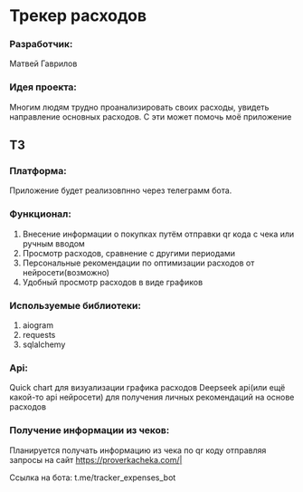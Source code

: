 # Трекер расходов
### Разработчик:
Матвей Гаврилов

### Идея проекта:
Многим людям трудно проанализировать своих расходы, увидеть направление основных расходов. С эти может помочь моё приложение

## ТЗ

### Платформа: 
Приложение будет реализовпнно через телеграмм бота.
### Функционал:
1. Внесение информации о покупках путём отправки qr кода с чека или ручным вводом
2. Просмотр расходов, сравнение с другими периодами
3. Персональные рекомендации по оптимизации расходов от нейросети(возможно)
4. Удобный просмотр расходов в виде графиков
### Используемые библиотеки: 
1. aiogram
2. requests
3. sqlalchemy
### Api: 
Quick chart для визуализации графика расходов 
Deepseek api(или ещё какой-то api нейросети) для получения личных рекомендаций на основе расходов
### Получение информации из чеков:
Планируется получать информацию из чека по qr коду отправляя запросы на сайт https://proverkacheka.com/|

Ссылка на бота: t.me/tracker_expenses_bot
